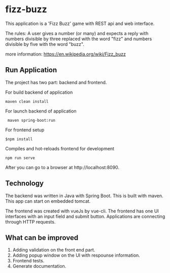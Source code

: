 # fizz-buzz

This application is a 'Fizz Buzz' game with REST api and web interface.

The rules: 
A user gives a number (or many) and expects a reply with numbers divisible by three replaced with the word "fizz" and numbers divisible by five with the word "buzz".

more information: https://en.wikipedia.org/wiki/Fizz_buzz

## Run Application

The project has two part: backend and frontend.

For build backend of application

```
maven clean install  
```
 
 For launch backend of application
 
 ```
  maven spring-boot:run
```

For frontend setup

 ```
 $npm install
```

Compiles and hot-reloads frontend for development
```
npm run serve
```

 
After you can go to a browser at http://localhost:8090.

## Technology

The backend was written in Java with Spring Boot. This is built with maven. This app can start on embedded tomcat.

The frontend was created with vueJs by vue-cli. The frontend has one UI interfaces with an input field and submit button. 
Applications are connecting through HTTP requests. 

## What can be improved

1. Adding validation on the front end part.
2. Adding popup window on the UI with respounse information.
3. Frontend tests.
4. Generate documentation.
